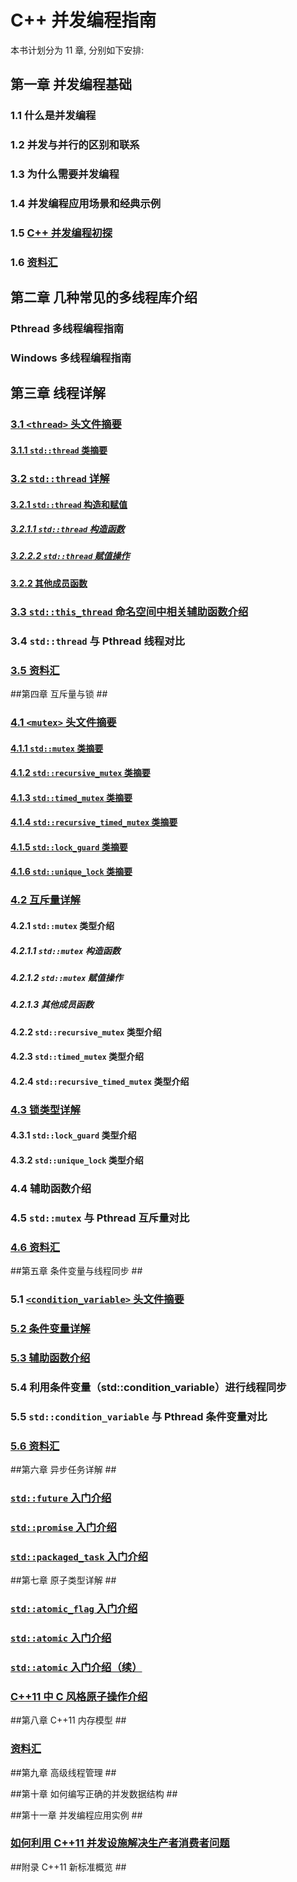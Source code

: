 ﻿# C++ 并发编程指南 #
本书计划分为 11 章, 分别如下安排:

## 第一章 并发编程基础 ##

### 1.1 什么是并发编程 ###
### 1.2 并发与并行的区别和联系 ###
### 1.3 为什么需要并发编程 ###
### 1.4 并发编程应用场景和经典示例 ###
### 1.5 [C++ 并发编程初探](https://github.com/forhappy/A-Detailed-Cplusplus-Concurrency-Tutorial/blob/master/zh/chapter1-Introduction/Cplusplus-Concurrency-Introduction.md) ###
### 1.6 [资料汇](https://github.com/forhappy/A-Detailed-Cplusplus-Concurrency-Tutorial/blob/master/zh/chapter1-Introduction/web-resources.md) ###


## 第二章 几种常见的多线程库介绍 ##

### Pthread 多线程编程指南 ###

### Windows 多线程编程指南 ###


## 第三章 线程详解 ##


### [3.1 `<thread>` 头文件摘要](https://github.com/forhappy/A-Detailed-Cplusplus-Concurrency-Tutorial/blob/master/zh/chapter3-Thread/Introduction-to-Thread.md#thread-%E5%A4%B4%E6%96%87%E4%BB%B6%E6%91%98%E8%A6%81) ###
#### [3.1.1 `std::thread` 类摘要](https://github.com/forhappy/A-Detailed-Cplusplus-Concurrency-Tutorial/blob/master/zh/chapter3-Thread/Introduction-to-Thread.md#stdthread-%E7%B1%BB%E6%91%98%E8%A6%81) ####

### [3.2 `std::thread` 详解](https://github.com/forhappy/A-Detailed-Cplusplus-Concurrency-Tutorial/blob/master/zh/chapter3-Thread/Introduction-to-Thread.md#stdthread-%E8%AF%A6%E8%A7%A3) ###
#### [3.2.1 `std::thread` 构造和赋值](https://github.com/forhappy/A-Detailed-Cplusplus-Concurrency-Tutorial/blob/master/zh/chapter3-Thread/Introduction-to-Thread.md#stdthread-%E6%9E%84%E9%80%A0%E5%92%8C%E8%B5%8B%E5%80%BC) ####
##### [3.2.1.1 `std::thread` 构造函数](https://github.com/forhappy/A-Detailed-Cplusplus-Concurrency-Tutorial/blob/master/zh/chapter3-Thread/Introduction-to-Thread.md#stdthread-%E6%9E%84%E9%80%A0%E5%87%BD%E6%95%B0) #####
##### [3.2.2.2 `std::thread` 赋值操作](https://github.com/forhappy/A-Detailed-Cplusplus-Concurrency-Tutorial/blob/master/zh/chapter3-Thread/Introduction-to-Thread.md#stdthread-%E8%B5%8B%E5%80%BC%E6%93%8D%E4%BD%9C) #####
#### [3.2.2 其他成员函数](https://github.com/forhappy/A-Detailed-Cplusplus-Concurrency-Tutorial/blob/master/zh/chapter3-Thread/Introduction-to-Thread.md#%E5%85%B6%E4%BB%96%E6%88%90%E5%91%98%E5%87%BD%E6%95%B0) ####

### [3.3 `std::this_thread` 命名空间中相关辅助函数介绍](https://github.com/forhappy/A-Detailed-Cplusplus-Concurrency-Tutorial/blob/master/zh/chapter3-Thread/Introduction-to-Thread.md#stdthis_thread-%E5%91%BD%E5%90%8D%E7%A9%BA%E9%97%B4%E4%B8%AD%E7%9B%B8%E5%85%B3%E8%BE%85%E5%8A%A9%E5%87%BD%E6%95%B0%E4%BB%8B%E7%BB%8D) ###

### 3.4 `std::thread` 与 Pthread 线程对比 ###

### [3.5 资料汇](https://github.com/forhappy/A-Detailed-Cplusplus-Concurrency-Tutorial/blob/master/zh/chapter3-Thread/web-resources.md "资料汇") ###


##第四章 互斥量与锁 ##

### [4.1 `<mutex>` 头文件摘要](https://github.com/forhappy/A-Detailed-Cplusplus-Concurrency-Tutorial/blob/master/zh/chapter4-Mutex/4.1%20Mutex-header-synopsis.md) ###
#### [4.1.1 `std::mutex` 类摘要](https://github.com/forhappy/A-Detailed-Cplusplus-Concurrency-Tutorial/blob/master/zh/chapter4-Mutex/4.1%20Mutex-header-synopsis.md#411-stdmutex-%E7%B1%BB%E6%91%98%E8%A6%81) ####
#### [4.1.2 `std::recursive_mutex` 类摘要](https://github.com/forhappy/A-Detailed-Cplusplus-Concurrency-Tutorial/blob/master/zh/chapter4-Mutex/4.1%20Mutex-header-synopsis.md#412-stdrecursive_mutex-%E7%B1%BB%E6%91%98%E8%A6%81) ####
#### [4.1.3 `std::timed_mutex` 类摘要](https://github.com/forhappy/A-Detailed-Cplusplus-Concurrency-Tutorial/blob/master/zh/chapter4-Mutex/4.1%20Mutex-header-synopsis.md#413-stdtimed_mutex-%E7%B1%BB%E6%91%98%E8%A6%81) ####
#### [4.1.4 `std::recursive_timed_mutex` 类摘要](https://github.com/forhappy/A-Detailed-Cplusplus-Concurrency-Tutorial/blob/master/zh/chapter4-Mutex/4.1%20Mutex-header-synopsis.md#414-stdrecursive_timed_mutex-%E7%B1%BB%E6%91%98%E8%A6%81) ####
#### [4.1.5 `std::lock_guard` 类摘要](https://github.com/forhappy/A-Detailed-Cplusplus-Concurrency-Tutorial/blob/master/zh/chapter4-Mutex/4.1%20Mutex-header-synopsis.md#415-stdlock_guard-%E7%B1%BB%E6%91%98%E8%A6%81) ####
#### [4.1.6 `std::unique_lock` 类摘要](https://github.com/forhappy/A-Detailed-Cplusplus-Concurrency-Tutorial/blob/master/zh/chapter4-Mutex/4.1%20Mutex-header-synopsis.md#416-stdunique_lock-%E7%B1%BB%E6%91%98%E8%A6%81) ####

### [4.2 互斥量详解](https://github.com/forhappy/A-Detailed-Cplusplus-Concurrency-Tutorial/blob/master/zh/chapter4-Mutex/4.2%20Mutex-tutorial.md) ###
#### 4.2.1 `std::mutex` 类型介绍 ####
##### 4.2.1.1 `std::mutex` 构造函数 #####
##### 4.2.1.2 `std::mutex` 赋值操作 #####
##### 4.2.1.3 其他成员函数 #####
#### 4.2.2 `std::recursive_mutex` 类型介绍 ####
#### 4.2.3 `std::timed_mutex` 类型介绍 ####
#### 4.2.4 `std::recursive_timed_mutex` 类型介绍 ####

### [4.3 锁类型详解](https://github.com/forhappy/A-Detailed-Cplusplus-Concurrency-Tutorial/blob/master/zh/chapter4-Mutex/4.3%20Lock-tutorial.md) ###
#### 4.3.1 `std::lock_guard` 类型介绍 ####
#### 4.3.2 `std::unique_lock` 类型介绍 ####

### 4.4 辅助函数介绍 ###

### 4.5 `std::mutex` 与 Pthread 互斥量对比 ###

### [4.6 资料汇](https://github.com/forhappy/A-Detailed-Cplusplus-Concurrency-Tutorial/blob/master/zh/chapter4-Mutex/web-resources.md) ###


##第五章 条件变量与线程同步 ##

### 5.1 [`<condition_variable>` 头文件摘要](https://github.com/forhappy/A-Detailed-Cplusplus-Concurrency-Tutorial/blob/master/zh/chapter5-Condition-Variable/5.1%20Condition-variable%20header%20synopsis.md) ###

### [5.2 条件变量详解](https://github.com/forhappy/A-Detailed-Cplusplus-Concurrency-Tutorial/blob/master/zh/chapter5-Condition-Variable/5.2%20Condition-variable-tutorial.md) ###

### [5.3 辅助函数介绍](https://github.com/forhappy/A-Detailed-Cplusplus-Concurrency-Tutorial/blob/master/zh/chapter5-Condition-Variable/5.3%20Auxiliary-function.md) ###

### 5.4 利用条件变量（std::condition_variable）进行线程同步 ###

### 5.5 `std::condition_variable` 与 Pthread 条件变量对比 ###

### [5.6 资料汇](https://github.com/forhappy/A-Detailed-Cplusplus-Concurrency-Tutorial/blob/master/zh/chapter5-Condition-Variable/web-resources.md) ###

##第六章 异步任务详解 ##

### [`std::future` 入门介绍](https://github.com/forhappy/A-Detailed-Cplusplus-Concurrency-Tutorial/blob/master/zh/chapter6-Future/Introduction-to-Future-future%26shared_future.md "std::future 入门介绍") ###

### [`std::promise` 入门介绍](https://github.com/forhappy/A-Detailed-Cplusplus-Concurrency-Tutorial/blob/master/zh/chapter6-Future/Introduction-to-Future-promise.md "std::promise 入门介绍") ###

### [`std::packaged_task` 入门介绍](https://github.com/forhappy/A-Detailed-Cplusplus-Concurrency-Tutorial/blob/master/zh/chapter6-Future/Introduction-to-Future-packaged_task.md "std::packaged_task 入门介绍") ###


##第七章 原子类型详解  ##


### [`std::atomic_flag` 入门介绍](https://github.com/forhappy/A-Detailed-Cplusplus-Concurrency-Tutorial/blob/master/zh/chapter7-Atomic/Introduction-to-Atomic-atomic_flag.md "std::atomic_flag 入门介绍") ###

### [ `std::atomic` 入门介绍](https://github.com/forhappy/A-Detailed-Cplusplus-Concurrency-Tutorial/blob/master/zh/chapter7-Atomic/Introduction-to-Atomic-atomic.md "std::atomic 入门介绍") ###

### [ `std::atomic` 入门介绍（续）](https://github.com/forhappy/A-Detailed-Cplusplus-Concurrency-Tutorial/blob/master/zh/chapter7-Atomic/Introduction-to-Atomic-atomic2.md "std::atomic 入门介绍（续）") ###

### [C++11 中 C 风格原子操作介绍](https://github.com/forhappy/A-Detailed-Cplusplus-Concurrency-Tutorial/blob/master/zh/chapter7-Atomic/Introduction-to-Atomic-c-style-atomic.md "C 风格原子操作介绍") ###


##第八章 C++11 内存模型 ##

### [资料汇](https://github.com/forhappy/A-Detailed-Cplusplus-Concurrency-Tutorial/blob/master/zh/chapter9-Memory-Order/web-resources.md "C++11 内存模型资料汇") ###

##第九章 高级线程管理 ##


##第十章 如何编写正确的并发数据结构 ##


##第十一章 并发编程应用实例 ##

### [如何利用 C++11 并发设施解决生产者消费者问题](https://github.com/forhappy/A-Detailed-Cplusplus-Concurrency-Tutorial/blob/master/zh/chapter10-application/Producer-Consum.md "如何利用 C++11 并发设施解决生产者消费者问题") ###


##附录 C++11 新标准概览 ##